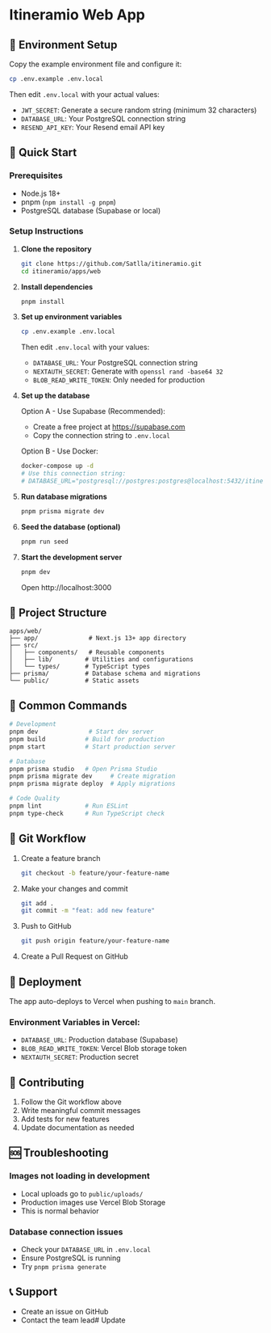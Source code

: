 # Itineramio Web App

## 🔧 Environment Setup

Copy the example environment file and configure it:
```bash
cp .env.example .env.local
```

Then edit `.env.local` with your actual values:
- `JWT_SECRET`: Generate a secure random string (minimum 32 characters)
- `DATABASE_URL`: Your PostgreSQL connection string
- `RESEND_API_KEY`: Your Resend email API key

## 🚀 Quick Start

### Prerequisites
- Node.js 18+ 
- pnpm (`npm install -g pnpm`)
- PostgreSQL database (Supabase or local)

### Setup Instructions

1. **Clone the repository**
   ```bash
   git clone https://github.com/Satlla/itineramio.git
   cd itineramio/apps/web
   ```

2. **Install dependencies**
   ```bash
   pnpm install
   ```

3. **Set up environment variables**
   ```bash
   cp .env.example .env.local
   ```
   Then edit `.env.local` with your values:
   - `DATABASE_URL`: Your PostgreSQL connection string
   - `NEXTAUTH_SECRET`: Generate with `openssl rand -base64 32`
   - `BLOB_READ_WRITE_TOKEN`: Only needed for production

4. **Set up the database**
   
   Option A - Use Supabase (Recommended):
   - Create a free project at https://supabase.com
   - Copy the connection string to `.env.local`
   
   Option B - Use Docker:
   ```bash
   docker-compose up -d
   # Use this connection string:
   # DATABASE_URL="postgresql://postgres:postgres@localhost:5432/itineramio_dev"
   ```

5. **Run database migrations**
   ```bash
   pnpm prisma migrate dev
   ```

6. **Seed the database (optional)**
   ```bash
   pnpm run seed
   ```

7. **Start the development server**
   ```bash
   pnpm dev
   ```

   Open http://localhost:3000

## 📁 Project Structure

```
apps/web/
├── app/              # Next.js 13+ app directory
├── src/
│   ├── components/   # Reusable components
│   ├── lib/         # Utilities and configurations
│   └── types/       # TypeScript types
├── prisma/          # Database schema and migrations
└── public/          # Static assets
```

## 🔧 Common Commands

```bash
# Development
pnpm dev              # Start dev server
pnpm build           # Build for production
pnpm start           # Start production server

# Database
pnpm prisma studio   # Open Prisma Studio
pnpm prisma migrate dev     # Create migration
pnpm prisma migrate deploy  # Apply migrations

# Code Quality
pnpm lint            # Run ESLint
pnpm type-check      # Run TypeScript check
```

## 🌳 Git Workflow

1. Create a feature branch
   ```bash
   git checkout -b feature/your-feature-name
   ```

2. Make your changes and commit
   ```bash
   git add .
   git commit -m "feat: add new feature"
   ```

3. Push to GitHub
   ```bash
   git push origin feature/your-feature-name
   ```

4. Create a Pull Request on GitHub

## 🚀 Deployment

The app auto-deploys to Vercel when pushing to `main` branch.

### Environment Variables in Vercel:
- `DATABASE_URL`: Production database (Supabase)
- `BLOB_READ_WRITE_TOKEN`: Vercel Blob storage token
- `NEXTAUTH_SECRET`: Production secret

## 📝 Contributing

1. Follow the Git workflow above
2. Write meaningful commit messages
3. Add tests for new features
4. Update documentation as needed

## 🆘 Troubleshooting

### Images not loading in development
- Local uploads go to `public/uploads/`
- Production images use Vercel Blob Storage
- This is normal behavior

### Database connection issues
- Check your `DATABASE_URL` in `.env.local`
- Ensure PostgreSQL is running
- Try `pnpm prisma generate`

## 📞 Support

- Create an issue on GitHub
- Contact the team lead# Update
